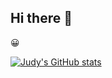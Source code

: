 ## Hi there 👋

<!--
**Soryuasukka/Soryuasukka** is a ✨ _special_ ✨ repository because its `README.md` (this file) appears on your GitHub profile.

Here are some ideas to get you started:

- 🔭 I’m currently working on ...
- 🌱 I’m currently learning ...
- 👯 I’m looking to collaborate on ...
- 🤔 I’m looking for help with ...
- 💬 Ask me about ...
- 📫 How to reach me: ...
- 😄 Pronouns: ...
- ⚡ Fun fact: ...
-->

:grinning:

[![Judy's GitHub stats](https://github-readme-stats.vercel.app/api?username=Soryuasukka)](https://github.com/anuraghazra/github-readme-stats)
